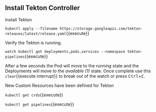 ## Install Tekton Controller

Install Tekton

`kubectl apply --filename https://storage.googleapis.com/tekton-releases/latest/release.yaml`{{execute}}

Verify the Tekton is running.

`watch kubectl get deployments,pods,services --namespace tekton-pipelines`{{execute}}

After a few seconds the Pod will move to the _running_ state and the Deployments will move to the _available (1)_ state. Once complete use this ```clear```{{execute interrupt}} to break out of the watch or press <kbd>Ctrl</kbd>+<kbd>C</kbd>.

New Custom Resources have been defined for Tekton

`kubectl get crds`{{execute}}

`kubectl get pipelines`{{execute}}